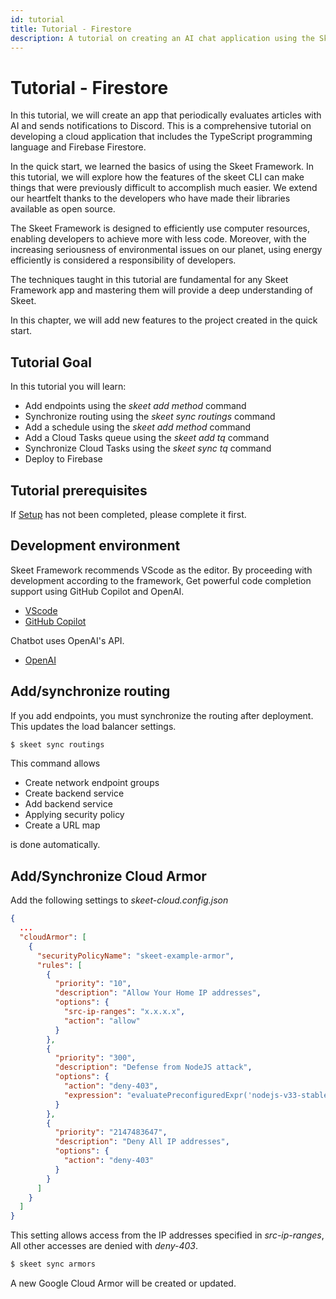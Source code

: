```yaml
---
id: tutorial
title: Tutorial - Firestore
description: A tutorial on creating an AI chat application using the Skeet Framework.
---
```


# Tutorial - Firestore

In this tutorial, we will create an app that periodically evaluates articles with AI and sends notifications to Discord. This is a comprehensive tutorial on developing a cloud application that includes the TypeScript programming language and Firebase Firestore.

In the quick start, we learned the basics of using the Skeet Framework. In this tutorial, we will explore how the features of the skeet CLI can make things that were previously difficult to accomplish much easier. We extend our heartfelt thanks to the developers who have made their libraries available as open source.

The Skeet Framework is designed to efficiently use computer resources, enabling developers to achieve more with less code. Moreover, with the increasing seriousness of environmental issues on our planet, using energy efficiently is considered a responsibility of developers.

The techniques taught in this tutorial are fundamental for any Skeet Framework app and mastering them will provide a deep understanding of Skeet.

In this chapter, we will add new features to the project created in the quick start.

## Tutorial Goal

In this tutorial you will learn:

- Add endpoints using the _skeet add method_ command
- Synchronize routing using the _skeet sync routings_ command
- Add a schedule using the _skeet add method_ command
- Add a Cloud Tasks queue using the _skeet add tq_ command
- Synchronize Cloud Tasks using the _skeet sync tq_ command
- Deploy to Firebase

## Tutorial prerequisites

If [Setup](/ja/doc/skeet-firestore/setup) has not been completed, please complete it first.

## Development environment

Skeet Framework recommends VScode as the editor.
By proceeding with development according to the framework,
Get powerful code completion support using GitHub Copilot and OpenAI.

- [VScode](https://code.visualstudio.com/)
- [GitHub Copilot](https://copilot.github.com/)

Chatbot uses OpenAI's API.

- [OpenAI](https://openai.com/)

## Add/synchronize routing

If you add endpoints, you must synchronize the routing after deployment.
This updates the load balancer settings.

```bash
$ skeet sync routings
```

This command allows

- Create network endpoint groups
- Create backend service
- Add backend service
- Applying security policy
- Create a URL map

is done automatically.

## Add/Synchronize Cloud Armor

Add the following settings to _skeet-cloud.config.json_

```json
{
  ...
  "cloudArmor": [
    {
      "securityPolicyName": "skeet-example-armor",
      "rules": [
        {
          "priority": "10",
          "description": "Allow Your Home IP addresses",
          "options": {
            "src-ip-ranges": "x.x.x.x",
            "action": "allow"
          }
        },
        {
          "priority": "300",
          "description": "Defense from NodeJS attack",
          "options": {
            "action": "deny-403",
            "expression": "evaluatePreconfiguredExpr('nodejs-v33-stable')"
          }
        },
        {
          "priority": "2147483647",
          "description": "Deny All IP addresses",
          "options": {
            "action": "deny-403"
          }
        }
      ]
    }
  ]
}
```

This setting allows access from the IP addresses specified in _src-ip-ranges_,
All other accesses are denied with _deny-403_.

```bash
$ skeet sync armors
```

A new Google Cloud Armor will be created or updated.
